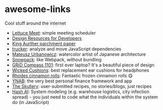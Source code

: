 # awesome-links
Cool stuff around the internet

- [Lettuce Meet](https://lettucemeet.com/): simple meeting scheduler
- [Design Resources for Developers](https://github.com/bradtraversy/design-resources-for-developers/blob/master/readme.md)
- [King Aurther parchment paper](https://shop.kingarthurflour.com/items/baking-parchment-paper-set-of-100-half-sheets)
- [trucker](https://www.npmjs.com/package/trucker): analyze and move JavaScript dependencies
- [Mateusz Urbanowicz](https://mateuszurbanowicz.com/): watercolor artist of Japanese architecture
- [Snowpack](https://www.snowpack.dev/#snowpack): like Webpack, without bundling
- [GRiD Compass 1101](http://www.oldcomputers.net/grid1101.html): first ever laptop? It's a beautiful piece of design
- [Wicked Cushions](https://wickedcushions.com/): best replacement ear cushions for headphones
- [Rhodes cinnamon rolls](https://rhodesbakenserv.com/product/cinnamon-rolls/): Fantastic frozen cinnamon rolls 😋
- [YNAB](https://www.youneedabudget.com/): the very best personal finance framework and app
- [The Skullery](https://theskullery.net/): user-submitted recipes, no stories/blogs, just recipes
- [Hash AI](https://hash.ai/): System modeling (e.g. warehouse logistics, city infection spread) - you just need to code what the individuals within the system do (in JavaScript)
